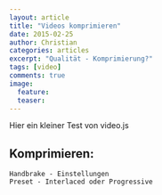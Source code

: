 ```yaml
---
layout: article
title: "Videos komprimieren"
date: 2015-02-25
author: Christian
categories: articles
excerpt: "Qualität - Komprimierung?"
tags: [video]
comments: true
image:
  feature: 
  teaser:
---
```


Hier ein kleiner Test von video.js


## Komprimieren:
	Handbrake - Einstellungen
	Preset - Interlaced oder Progressive